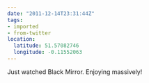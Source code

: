 ```yaml
---
date: "2011-12-14T23:31:44Z"
tags:
- imported
- from-twitter
location:
  latitude: 51.57082746
  longitude: -0.11552063
---
```

Just watched Black Mirror. Enjoying massively\!
